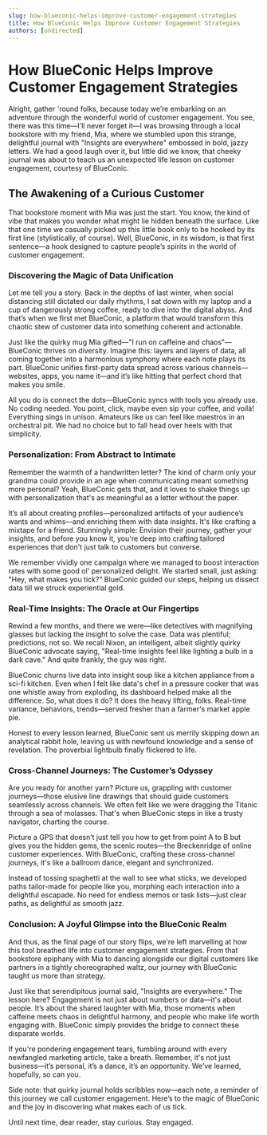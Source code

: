 ```yaml
---
slug: how-blueconic-helps-improve-customer-engagement-strategies
title: How BlueConic Helps Improve Customer Engagement Strategies
authors: [undirected]
---
```



# How BlueConic Helps Improve Customer Engagement Strategies

Alright, gather 'round folks, because today we’re embarking on an adventure through the wonderful world of customer engagement. You see, there was this time—I'll never forget it—I was browsing through a local bookstore with my friend, Mia, where we stumbled upon this strange, delightful journal with "Insights are everywhere" embossed in bold, jazzy letters. We had a good laugh over it, but little did we know, that cheeky journal was about to teach us an unexpected life lesson on customer engagement, courtesy of BlueConic.

## The Awakening of a Curious Customer

That bookstore moment with Mia was just the start. You know, the kind of vibe that makes you wonder what might lie hidden beneath the surface. Like that one time we casually picked up this little book only to be hooked by its first line (stylistically, of course). Well, BlueConic, in its wisdom, is that first sentence—a hook designed to capture people’s spirits in the world of customer engagement.

### Discovering the Magic of Data Unification

Let me tell you a story. Back in the depths of last winter, when social distancing still dictated our daily rhythms, I sat down with my laptop and a cup of dangerously strong coffee, ready to dive into the digital abyss. And that’s when we first met BlueConic, a platform that would transform this chaotic stew of customer data into something coherent and actionable.

Just like the quirky mug Mia gifted—"I run on caffeine and chaos"—BlueConic thrives on diversity. Imagine this: layers and layers of data, all coming together into a harmonious symphony where each note plays its part. BlueConic unifies first-party data spread across various channels—websites, apps, you name it—and it’s like hitting that perfect chord that makes you smile.

All you do is connect the dots—BlueConic syncs with tools you already use. No coding needed. You point, click, maybe even sip your coffee, and voilà! Everything sings in unison. Amateurs like us can feel like maestros in an orchestral pit. We had no choice but to fall head over heels with that simplicity.

### Personalization: From Abstract to Intimate

Remember the warmth of a handwritten letter? The kind of charm only your grandma could provide in an age when communicating meant something more personal? Yeah, BlueConic gets that, and it loves to shake things up with personalization that's as meaningful as a letter without the paper.

It’s all about creating profiles—personalized artifacts of your audience’s wants and whims—and enriching them with data insights. It's like crafting a mixtape for a friend. Stunningly simple: Envision their journey, gather your insights, and before you know it, you're deep into crafting tailored experiences that don't just talk to customers but converse.

We remember vividly one campaign where we managed to boost interaction rates with some good ol' personalized delight. We started small, just asking: "Hey, what makes you tick?" BlueConic guided our steps, helping us dissect data till we struck experiential gold.

### Real-Time Insights: The Oracle at Our Fingertips

Rewind a few months, and there we were—like detectives with magnifying glasses but lacking the insight to solve the case. Data was plentiful; predictions, not so. We recall Nixon, an intelligent, albeit slightly quirky BlueConic advocate saying, "Real-time insights feel like lighting a bulb in a dark cave." And quite frankly, the guy was right.

BlueConic churns live data into insight soup like a kitchen appliance from a sci-fi kitchen. Even when I felt like data's chef in a pressure cooker that was one whistle away from exploding, its dashboard helped make all the difference. So, what does it do? It does the heavy lifting, folks. Real-time variance, behaviors, trends—served fresher than a farmer's market apple pie.

Honest to every lesson learned, BlueConic sent us merrily skipping down an analytical rabbit hole, leaving us with newfound knowledge and a sense of revelation. The proverbial lightbulb finally flickered to life.

### Cross-Channel Journeys: The Customer’s Odyssey

Are you ready for another yarn? Picture us, grappling with customer journeys—those elusive line drawings that should guide customers seamlessly across channels. We often felt like we were dragging the Titanic through a sea of molasses. That's when BlueConic steps in like a trusty navigator, charting the course.

Picture a GPS that doesn’t just tell you how to get from point A to B but gives you the hidden gems, the scenic routes—the Breckenridge of online customer experiences. With BlueConic, crafting these cross-channel journeys, it's like a ballroom dance, elegant and synchronized.

Instead of tossing spaghetti at the wall to see what sticks, we developed paths tailor-made for people like you, morphing each interaction into a delightful escapade. No need for endless memos or task lists—just clear paths, as delightful as smooth jazz.

### Conclusion: A Joyful Glimpse into the BlueConic Realm

And thus, as the final page of our story flips, we're left marvelling at how this tool breathed life into customer engagement strategies. From that bookstore epiphany with Mia to dancing alongside our digital customers like partners in a tightly choreographed waltz, our journey with BlueConic taught us more than strategy.

Just like that serendipitous journal said, "Insights are everywhere." The lesson here? Engagement is not just about numbers or data—it's about people. It’s about the shared laughter with Mia, those moments when caffeine meets chaos in delightful harmony, and people who make life worth engaging with. BlueConic simply provides the bridge to connect these disparate worlds.

If you're pondering engagement tears, fumbling around with every newfangled marketing article, take a breath. Remember, it's not just business—it’s personal, it’s a dance, it’s an opportunity. We’ve learned, hopefully, so can you.

Side note: that quirky journal holds scribbles now—each note, a reminder of this journey we call customer engagement. Here’s to the magic of BlueConic and the joy in discovering what makes each of us tick.

Until next time, dear reader, stay curious. Stay engaged.
```